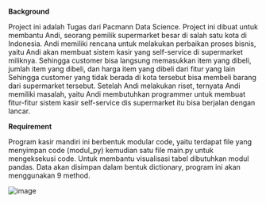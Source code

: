 **Background**

Project ini adalah Tugas dari Pacmann Data Science. Project ini dibuat untuk membantu Andi, seorang pemilik supermarket besar di salah satu kota di Indonesia. Andi memiliki rencana untuk melakukan perbaikan proses bisnis, yaitu Andi akan membuat sistem kasir yang self-service di supermarket miliknya. Sehingga customer bisa langsung memasukkan item yang dibeli, jumlah item yang dibeli, dan harga item yang dibeli dari fitur yang lain
Sehingga customer yang tidak berada di kota tersebut bisa membeli barang dari supermarket tersebut. Setelah Andi melakukan riset, ternyata Andi memiliki masalah, yaitu Andi membutuhkan programmer untuk membuat fitur-fitur sistem kasir self-service dis supermarket itu bisa berjalan dengan lancar.

**Requirement**

Program kasir mandiri ini berbentuk modular code, yaitu terdapat file yang menyimpan code (modul_py) kemudian satu file main.py untuk mengeksekusi code. Untuk membantu visualisasi tabel dibutuhkan modul pandas. Data akan disimpan dalam bentuk dictionary, program ini akan menggunakan 9 method.


![image](https://github.com/Ravelijn/Pacmann/assets/135209359/efb50859-ff97-4ede-99e6-6d8e6333377e)
